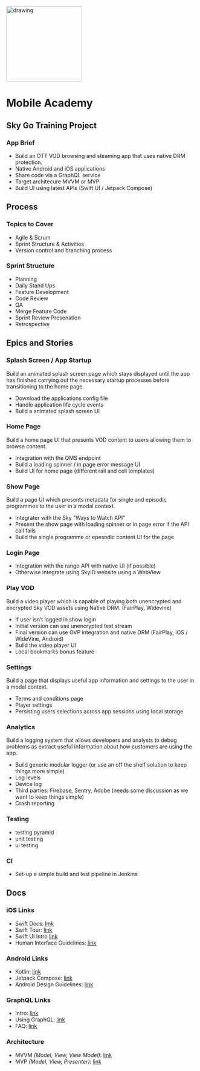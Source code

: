 <img src="https://user-images.githubusercontent.com/52349/136939032-ae5ad45b-fbd0-4f8f-8631-50eba7c85743.png" alt="drawing" width="200"/>

# Mobile Academy 
## Sky Go Training Project 
### App Brief
* Build an OTT VOD browsing and steaming app that uses native DRM protection. 
* Native Android and iOS applications
* Share code via a GraphQL service 
* Target architecure MVVM or MVP 
* Build UI using latest APIs (Swift UI / Jetpack Compose)

## Process 

### Topics to Cover 
* Agile & Scrum
* Sprint Structure & Activities
* Version control and branching process 

### Sprint Structure

* Planning
* Daily Stand Ups 
* Feature Development
* Code Review
* QA
* Merge Feature Code
* Sprint Review Presenation
* Retrospective

## Epics and Stories 
### Splash Screen / App Startup 

Build an animated splash screen page which stays displayed until the app has finished carrying out the necessary startup processes before transitioning to the home page. 

* Download the applications config file
* Handle application life cycle events 
* Build a animated splash screen UI

### Home Page

Build a home page UI that presents VOD content to users allowing them to browse content.

* Integration with the QMS endpoint 
* Build a loading spinner / in page error message UI
* Build UI for home page (different rail and cell templates)

### Show Page 

Build a page UI which presents metadata for single and episodic programmes to the user in a modal context.  

* Integrater with the Sky "Ways to Watch API" 
* Present the show page with loading spinner or in page error if the API call fails
* Build the single programme or epesodic content UI for the page

### Login Page
* Integration with the rango API with native UI (if possible)
* Otherwise integrate using SkyID website using a WebView

### Play VOD 
Build a video player which is capable of playing both unencrypted and encrypted Sky VOD assets using Native DRM. (FairPlay, Widevine)

* If user isn’t logged in show login 	
* Initial version can use unencrypted test stream
* Final version can use OVP integration and native DRM (FairPlay, iOS / WideVine, Android) 
* Build the video player UI 
* Local bookmarks bonus feature 

### Settings 

Build a page that displays useful app information and settings to the user in a modal context. 

* Terms and conditions page 
* Player settings 
* Persisting users selections across app sessions using local storage 

### Analytics 

Build a logging system that allows developers and analysts to debug problems as extract useful information about how customers are using the app. 

* Build generic modular logger (or use an off the shelf solution to keep things more simple)
* Log levels 
* Device log 
* Third parties: Firebase, Sentry, Adobe (needs some discussion as we want to keep things simple)
* Crash reporting 

### Testing
* testing pyramid 
* unit testing 
* ui testing 

### CI 
* Set-up a simple build and test pipeline in Jenkins 

## Docs 

### iOS Links
* Swift Docs: [link](https://www.swift.org/documentation/)
* Swift Tour: [link](https://docs.swift.org/swift-book/GuidedTour/GuidedTour.html)
* Swift UI Intro [link](https://developer.apple.com/tutorials/swiftui)
* Human Interface Guidelines: [link](https://developer.apple.com/design/human-interface-guidelines/ios/overview/themes/)

### Android Links
* Kotlin: [link](https://developer.android.com/kotlin)
* Jetpack Compose: [link](https://developer.android.com/jetpack/compose/tutorial)
* Android Design Guidelines: [link](https://developer.android.com/design)

### GraphQL Links
* Intro: [link](https://graphql.org/learn/)
* Using GraphQL: [link](https://graphql.org/code/)
* FAQ: [link](https://graphql.org/faq/)

### Architecture
* MVVM *(Model, View, View Model)*: [link](https://en.wikipedia.org/wiki/Model–view–viewmodel)
* MVP *(Model, View, Presenter)*: [link](https://en.wikipedia.org/wiki/Model–view–presenter)